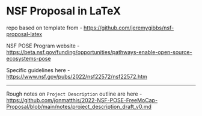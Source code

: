 NSF Proposal in LaTeX
====

repo based on template from - https://github.com/jeremygibbs/nsf-proposal-latex 

NSF POSE Program website - https://beta.nsf.gov/funding/opportunities/pathways-enable-open-source-ecosystems-pose

Specific guidelines here - https://www.nsf.gov/pubs/2022/nsf22572/nsf22572.htm


---
Rough notes on `Project Description` outline are here - https://github.com/jonmatthis/2022-NSF-POSE-FreeMoCap-Proposal/blob/main/notes/project_description_draft_v0.md
